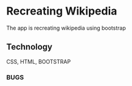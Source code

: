 # Recreating Wikipedia
 The app is recreating wikipedia using bootstrap
 ## Technology
  CSS, HTML, BOOTSTRAP
  ### BUGS
   
